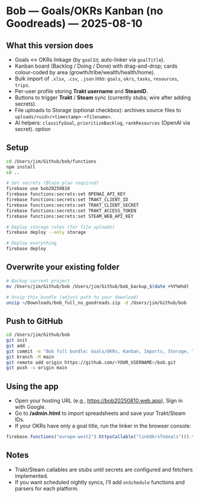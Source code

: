 # Bob — Goals/OKRs Kanban (no Goodreads) — 2025-08-10

## What this version does
- Goals ↔ OKRs linkage (by `goalId`; auto-linker via `goalTitle`).
- Kanban board (Backlog / Doing / Done) with drag-and-drop; cards colour-coded by area (growth/tribe/wealth/health/home).
- Bulk import of `.xlsx`, `.csv`, `.json` into: `goals`, `okrs`, `tasks`, `resources`, `trips`.
- Per-user profile storing **Trakt username** and **SteamID**.
- Buttons to trigger **Trakt** / **Steam** sync (currently stubs; wire after adding secrets).
- File uploads to Storage (optional checkbox): archives source files to `uploads/<uid>/<timestamp>-<filename>`.
- AI helpers: `classifyGoal`, `prioritizeBacklog`, `rankResources` (OpenAI via secret).
option 
## Setup
```bash
cd /Users/jim/Github/bob/functions
npm install
cd ..

# Set secrets (Blaze plan required)
firebase use bob20250810
firebase functions:secrets:set OPENAI_API_KEY
firebase functions:secrets:set TRAKT_CLIENT_ID
firebase functions:secrets:set TRAKT_CLIENT_SECRET
firebase functions:secrets:set TRAKT_ACCESS_TOKEN
firebase functions:secrets:set STEAM_WEB_API_KEY

# Deploy storage rules (for file uploads)
firebase deploy --only storage

# Deploy everything
firebase deploy
```

## Overwrite your existing folder
```bash
# Backup current project
mv /Users/jim/Github/bob /Users/jim/Github/bob_backup_$(date +%Y%m%d)

# Unzip this bundle (adjust path to your download)
unzip ~/Downloads/bob_full_no_goodreads.zip -d /Users/jim/Github/bob
```

## Push to GitHub
```bash
cd /Users/jim/Github/bob
git init
git add .
git commit -m "Bob full bundle: Goals/OKRs, Kanban, Imports, Storage, Trakt/Steam stubs"
git branch -M main
git remote add origin https://github.com/<YOUR_USERNAME>/bob.git
git push -u origin main
```

## Using the app
- Open your hosting URL (e.g., https://bob20250810.web.app), Sign in with Google.
- Go to **/admin.html** to import spreadsheets and save your Trakt/Steam IDs.
- If your OKRs have only a goal title, run the linker in the browser console:
```js
firebase.functions("europe-west2").httpsCallable("linkOkrsToGoals")().then(x=>console.log(x.data));
```

## Notes
- Trakt/Steam callables are stubs until secrets are configured and fetchers implemented.
- If you want scheduled nightly syncs, I’ll add `onSchedule` functions and parsers for each platform.

